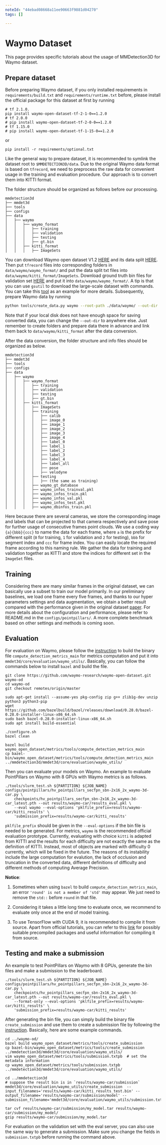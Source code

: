 ```yaml
---
noteId: "44ebad08668a11ee90663f9881d04270"
tags: []

---
```


# Waymo Dataset

This page provides specific tutorials about the usage of MMDetection3D for Waymo dataset.

## Prepare dataset

Before preparing Waymo dataset, if you only installed requirements in `requirements/build.txt` and `requirements/runtime.txt` before, please install the official package for this dataset at first by running

```
# tf 2.1.0.
pip install waymo-open-dataset-tf-2-1-0==1.2.0
# tf 2.0.0
# pip install waymo-open-dataset-tf-2-0-0==1.2.0
# tf 1.15.0
# pip install waymo-open-dataset-tf-1-15-0==1.2.0
```

or

```
pip install -r requirements/optional.txt
```

Like the general way to prepare dataset, it is recommended to symlink the dataset root to `$MMDETECTION3D/data`.
Due to the original Waymo data format is based on `tfrecord`, we need to preprocess the raw data for convenient usage in the training and evaluation procedure. Our approach is to convert them into KITTI format.

The folder structure should be organized as follows before our processing.

```
mmdetection3d
├── mmdet3d
├── tools
├── configs
├── data
│   ├── waymo
│   │   ├── waymo_format
│   │   │   ├── training
│   │   │   ├── validation
│   │   │   ├── testing
│   │   │   ├── gt.bin
│   │   ├── kitti_format
│   │   │   ├── ImageSets

```

You can download Waymo open dataset V1.2 [HERE](https://waymo.com/open/download/) and its data split [HERE](https://drive.google.com/drive/folders/18BVuF_RYJF0NjZpt8SnfzANiakoRMf0o?usp=sharing). Then put `tfrecord` files into corresponding folders in `data/waymo/waymo_format/` and put the data split txt files into `data/waymo/kitti_format/ImageSets`. Download ground truth bin files for validation set [HERE](https://console.cloud.google.com/storage/browser/waymo_open_dataset_v_1_2_0/validation/ground_truth_objects) and put it into `data/waymo/waymo_format/`. A tip is that you can use `gsutil` to download the large-scale dataset with commands. You can take this [tool](https://github.com/RalphMao/Waymo-Dataset-Tool) as an example for more details. Subsequently, prepare Waymo data by running

```bash
python tools/create_data.py waymo --root-path ./data/waymo/ --out-dir ./data/waymo/ --workers 128 --extra-tag waymo
```

Note that if your local disk does not have enough space for saving converted data, you can change the `--out-dir` to anywhere else. Just remember to create folders and prepare data there in advance and link them back to `data/waymo/kitti_format` after the data conversion.

After the data conversion, the folder structure and info files should be organized as below.

```
mmdetection3d
├── mmdet3d
├── tools
├── configs
├── data
│   ├── waymo
│   │   ├── waymo_format
│   │   │   ├── training
│   │   │   ├── validation
│   │   │   ├── testing
│   │   │   ├── gt.bin
│   │   ├── kitti_format
│   │   │   ├── ImageSets
│   │   │   ├── training
│   │   │   │   ├── calib
│   │   │   │   ├── image_0
│   │   │   │   ├── image_1
│   │   │   │   ├── image_2
│   │   │   │   ├── image_3
│   │   │   │   ├── image_4
│   │   │   │   ├── label_0
│   │   │   │   ├── label_1
│   │   │   │   ├── label_2
│   │   │   │   ├── label_3
│   │   │   │   ├── label_4
│   │   │   │   ├── label_all
│   │   │   │   ├── pose
│   │   │   │   ├── velodyne
│   │   │   ├── testing
│   │   │   │   ├── (the same as training)
│   │   │   ├── waymo_gt_database
│   │   │   ├── waymo_infos_trainval.pkl
│   │   │   ├── waymo_infos_train.pkl
│   │   │   ├── waymo_infos_val.pkl
│   │   │   ├── waymo_infos_test.pkl
│   │   │   ├── waymo_dbinfos_train.pkl

```

Here because there are several cameras, we store the corresponding image and labels that can be projected to that camera respectively and save pose for further usage of consecutive frames point clouds. We use a coding way `{a}{bbb}{ccc}` to name the data for each frame, where `a` is the prefix for different split (`0` for training, `1` for validation and `2` for testing), `bbb` for segment index and `ccc` for frame index. You can easily locate the required frame according to this naming rule. We gather the data for training and validation together as KITTI and store the indices for different set in the `ImageSet` files.

## Training

Considering there are many similar frames in the original dataset, we can basically use a subset to train our model primarily. In our preliminary baselines, we load one frame every five frames, and thanks to our hyper parameters settings and data augmentation, we obtain a better result compared with the performance given in the original dataset [paper](https://arxiv.org/pdf/1912.04838.pdf). For more details about the configuration and performance, please refer to README.md in the `configs/pointpillars/`. A more complete benchmark based on other settings and methods is coming soon.

## Evaluation

For evaluation on Waymo, please follow the [instruction](https://github.com/waymo-research/waymo-open-dataset/blob/master/docs/quick_start.md/) to build the binary file `compute_detection_metrics_main` for metrics computation and put it into `mmdet3d/core/evaluation/waymo_utils/`.  Basically, you can follow the commands below to install `bazel` and build the file.

   ```shell
   git clone https://github.com/waymo-research/waymo-open-dataset.git waymo-od
   cd waymo-od
   git checkout remotes/origin/master

   sudo apt-get install --assume-yes pkg-config zip g++ zlib1g-dev unzip python3 python3-pip
   wget https://github.com/bazelbuild/bazel/releases/download/0.28.0/bazel-0.28.0-installer-linux-x86_64.sh
   sudo bash bazel-0.28.0-installer-linux-x86_64.sh
   sudo apt install build-essential

   ./configure.sh
   bazel clean

   bazel build waymo_open_dataset/metrics/tools/compute_detection_metrics_main
   cp bazel-bin/waymo_open_dataset/metrics/tools/compute_detection_metrics_main ../mmdetection3d/mmdet3d/core/evaluation/waymo_utils/
   ```

Then you can evaluate your models on Waymo. An example to evaluate PointPillars on Waymo with 8 GPUs with Waymo metrics is as follows.

   ```shell
   ./tools/slurm_test.sh ${PARTITION} ${JOB_NAME} configs/pointpillars/hv_pointpillars_secfpn_sbn-2x16_2x_waymo-3d-car.py \
       checkpoints/hv_pointpillars_secfpn_sbn-2x16_2x_waymo-3d-car_latest.pth --out results/waymo-car/results_eval.pkl \
       --eval waymo --eval-options 'pklfile_prefix=results/waymo-car/kitti_results' \
       'submission_prefix=results/waymo-car/kitti_results'
   ```

`pklfile_prefix` should be given in the `--eval-options` if the bin file is needed to be generated. For metrics, `waymo` is the recommended official evaluation prototype. Currently, evaluating with choice `kitti` is adapted from KITTI and the results for each difficulty are not exactly the same as the definition of KITTI. Instead, most of objects are marked with difficulty 0 currently, which will be fixed in the future. The reasons of its instability include the large computation for evalution, the lack of occlusion and truncation in the converted data, different definitions of difficulty and different methods of computing Average Precision.

**Notice**:

1. Sometimes when using `bazel` to build `compute_detection_metrics_main`, an error `'round' is not a member of 'std'` may appear. We just need to remove the `std::` before `round` in that file.

2. Considering it takes a little long time to evaluate once, we recommend to evaluate only once at the end of model training.

3. To use TensorFlow with CUDA 9, it is recommended to compile it from source. Apart from official tutorials, you can refer to this [link](https://github.com/SmileTM/Tensorflow2.X-GPU-CUDA9.0) for possibly suitable precompiled packages and useful information for compiling it from source.

## Testing and make a submission

An example to test PointPillars on Waymo with 8 GPUs, generate the bin files and make a submission to the leaderboard.

   ```shell
   ./tools/slurm_test.sh ${PARTITION} ${JOB_NAME} configs/pointpillars/hv_pointpillars_secfpn_sbn-2x16_2x_waymo-3d-car.py \
       checkpoints/hv_pointpillars_secfpn_sbn-2x16_2x_waymo-3d-car_latest.pth --out results/waymo-car/results_eval.pkl \
       --format-only --eval-options 'pklfile_prefix=results/waymo-car/kitti_results' \
       'submission_prefix=results/waymo-car/kitti_results'
   ```

After generating the bin file, you can simply build the binary file `create_submission` and use them to create a submission file by following the [instruction](https://github.com/waymo-research/waymo-open-dataset/blob/master/docs/quick_start.md/). Basically, here are some example commands.

   ```shell
   cd ../waymo-od/
   bazel build waymo_open_dataset/metrics/tools/create_submission
   cp bazel-bin/waymo_open_dataset/metrics/tools/create_submission ../mmdetection3d/mmdet3d/core/evaluation/waymo_utils/
   vim waymo_open_dataset/metrics/tools/submission.txtpb  # set the metadata information
   cp waymo_open_dataset/metrics/tools/submission.txtpb ../mmdetection3d/mmdet3d/core/evaluation/waymo_utils/

   cd ../mmdetection3d
   # suppose the result bin is in `results/waymo-car/submission`
   mmdet3d/core/evaluation/waymo_utils/create_submission  --input_filenames='results/waymo-car/kitti_results_test.bin' --output_filename='results/waymo-car/submission/model' --submission_filename='mmdet3d/core/evaluation/waymo_utils/submission.txtpb'

   tar cvf results/waymo-car/submission/my_model.tar results/waymo-car/submission/my_model/
   gzip results/waymo-car/submission/my_model.tar
   ```

For evaluation on the validation set with the eval server, you can also use the same way to generate a submission. Make sure you change the fields in `submission.txtpb` before running the command above.
